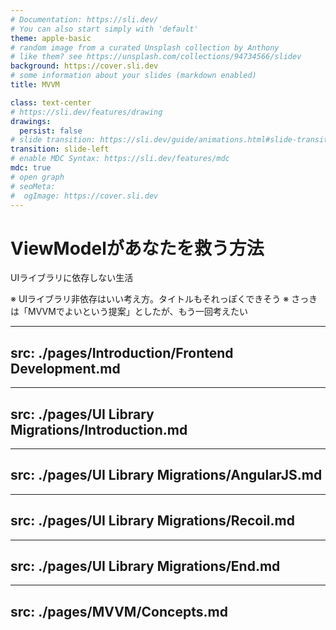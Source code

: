 ```yaml
---
# Documentation: https://sli.dev/
# You can also start simply with 'default'
theme: apple-basic
# random image from a curated Unsplash collection by Anthony
# like them? see https://unsplash.com/collections/94734566/slidev
background: https://cover.sli.dev
# some information about your slides (markdown enabled)
title: MVVM

class: text-center
# https://sli.dev/features/drawing
drawings:
  persist: false
# slide transition: https://sli.dev/guide/animations.html#slide-transitions
transition: slide-left
# enable MDC Syntax: https://sli.dev/features/mdc
mdc: true
# open graph
# seoMeta:
#  ogImage: https://cover.sli.dev
---
```


# ViewModelがあなたを救う方法

UIライブラリに依存しない生活

※ UIライブラリ非依存はいい考え方。タイトルもそれっぽくできそう
※ さっきは「MVVMでよいという提案」としたが、もう一回考えたい

---
src: ./pages/Introduction/Frontend Development.md
---

---
src: ./pages/UI Library Migrations/Introduction.md
---

---
src: ./pages/UI Library Migrations/AngularJS.md
---

---
src: ./pages/UI Library Migrations/Recoil.md
---

---
src: ./pages/UI Library Migrations/End.md
---

---
src: ./pages/MVVM/Concepts.md
---
